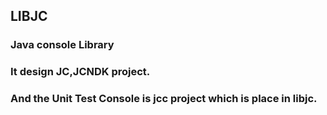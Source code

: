 ## LIBJC
### Java console Library
### It design JC,JCNDK project.
### And the Unit Test Console is jcc project which is place in libjc.
